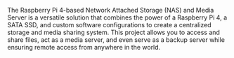 The Raspberry Pi 4-based Network Attached Storage (NAS) and Media Server is a versatile solution that combines the power of a Raspberry Pi 4, a SATA SSD, and custom software configurations to create a centralized storage and media sharing system. This project allows you to access and share files, act as a media server, and even serve as a backup server while ensuring remote access from anywhere in the world.
